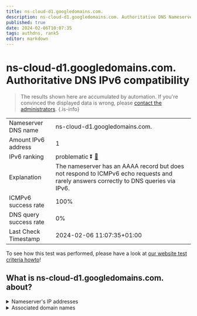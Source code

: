 ```yaml
---
title: ns-cloud-d1.googledomains.com.
description: ns-cloud-d1.googledomains.com. Authoritative DNS Nameserver IPv6 compatibility
published: true
date: 2024-02-06T10:07:35
tags: authdns, rank5
editor: markdown
---
```


# ns-cloud-d1.googledomains.com. Authoritative DNS IPv6 compatibility

> The results shown here are accumulated by automation. If you're convinced the displayed data is wrong, please [contact the administrators](/howto/chat). 
{.is-info}




|   |   |
| - | - |
| Nameserver DNS name | ns-cloud-d1.googledomains.com.
| Amount IPv6 address | 1
| IPv6 ranking | problematic :arrow_double_down: [🔗](/howto/ranking) |
| Explanation | The nameserver has an AAAA record but does not respond to ICMPv6 echo requests and rarely answers correctly to DNS queries via IPv6. |
| ICMPv6 success rate | 100%|
| DNS query success rate | 0% |
| Last Check Timestamp | 2024-02-06 11:07:35+01:00 |

To see how this test was performed, please have a look at [our website test criteria howto](/howto/testcriteria/authdns)!


## What is ns-cloud-d1.googledomains.com. about?




<details>
<summary>Nameserver's IP addresses</summary>

2001:4860:4802:32::6d

</details>



<details>
<summary>Associated domain names</summary>

www.voltdb.com

</details>
